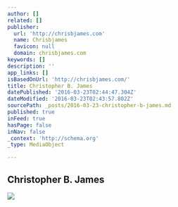 ```yaml
---
author: []
related: []
publisher:
  url: 'http://chrisbjames.com'
  name: Chrisbjames
  favicon: null
  domain: chrisbjames.com
keywords: []
description: ''
app_links: []
isBasedOnUrl: 'http://chrisbjames.com/'
title: Christopher B. James
datePublished: '2016-03-23T02:44:47.304Z'
dateModified: '2016-03-23T02:43:57.802Z'
sourcePath: _posts/2016-03-23-christopher-b-james.md
published: true
inFeed: true
hasPage: false
inNav: false
_context: 'http://schema.org'
_type: MediaObject

---
```

<article style=""><h1>Christopher B. James</h1><img src="https://s3-us-west-2.amazonaws.com/the-grid-img/p/523d6cd9093e9bfba74cbc48c688459981ca2f4e.jpg" /></article>